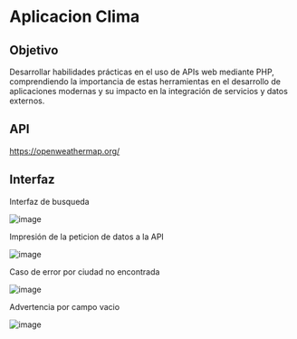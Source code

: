 # Aplicacion Clima
## Objetivo
Desarrollar habilidades prácticas en el uso de APIs web mediante PHP, comprendiendo la importancia de estas herramientas en el desarrollo de aplicaciones modernas y su impacto en la integración de servicios y datos externos.

## API
https://openweathermap.org/

## Interfaz

Interfaz de busqueda

![image](https://github.com/OliverGlezMoo/AplicacionClima/assets/123349304/0d864a25-921d-4cb7-888a-f3d26cffae62)

Impresión de la peticion de datos a la API

![image](https://github.com/OliverGlezMoo/AplicacionClima/assets/123349304/e2a7b0d3-cb4d-41cf-a508-7b151ffd0f63)

Caso de error por ciudad no encontrada

![image](https://github.com/OliverGlezMoo/AplicacionClima/assets/123349304/75f9cf99-dd60-45ee-b2f2-682e4b5a7001)

Advertencia por campo vacio

![image](https://github.com/OliverGlezMoo/AplicacionClima/assets/123349304/73c75eaf-3e56-41fc-9e80-2250f347965e)
